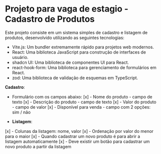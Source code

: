 # Projeto para vaga de estagio - Cadastro de Produtos

Este projeto consiste em um sistema simples de cadastro e listagem de produtos, desenvolvido utilizando as seguintes tecnologias:

- Vite.js: Um bundler extremamente rápido para projetos web modernos.
- React: Uma biblioteca JavaScript para construção de interfaces de usuário.
- shadcn UI: Uma biblioteca de componentes UI para React.
- react-hook-form: Uma biblioteca para gerenciamento de formulários em React.
- zod: Uma biblioteca de validação de esquemas em TypeScript.

𝐂𝐚𝐝𝐚𝐬𝐭𝐫𝐨:

- Formulário com os campos abaixo:
  [x] - Nome do produto - campo de texto
  [x] - Descrição do produto - campo de texto
  [x] - Valor do produto - campo de valor
  [x] - Disponível para venda - campo com 2 opções: sim / não

- 𝐋𝐢𝐬𝐭𝐚𝐠𝐞𝐦:

[x] - Colunas da listagem: nome, valor
[x] - Ordenação por valor do menor para o maior
[x] - Quando cadastrar um novo produto é para abrir a listagem automaticamente
[x] - Deve existir um botão para cadastrar um novo produto a partir da listagem
